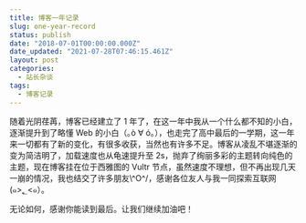 ```yaml
---
title: 博客一年记录
slug: one-year-record
status: publish
date: "2018-07-01T00:00:00.000Z"
date_updated: "2021-07-28T07:46:15.461Z"
layout: post
categories:
  - 站长杂谈
tags:
  - 博客记录
---
```


随着光阴荏苒，博客已经建立了 1 年了，在这一年中我从一个什么都不知的小白，逐渐提升到了略懂 Web 的小白（｡ò ∀ ó｡），也走完了高中最后的一学期，这一年来一切都有了新的变化，有很多收获，当然也有许多不足。博客从凌乱不堪逐渐的变为简洁明了，加载速度也从龟速提升至 2s，抛弃了绚丽多彩的主题转向纯色的主题，现在博客挂在位于西雅图的 Vultr 节点，虽然速度不理想，但不再出现几天一崩的情况，我也结交了许多朋友\\^O^/，感谢各位友人与我一同探索互联网(๑\>؂\<๑）。

无论如何，感谢你能读到最后。让我们继续加油吧！
